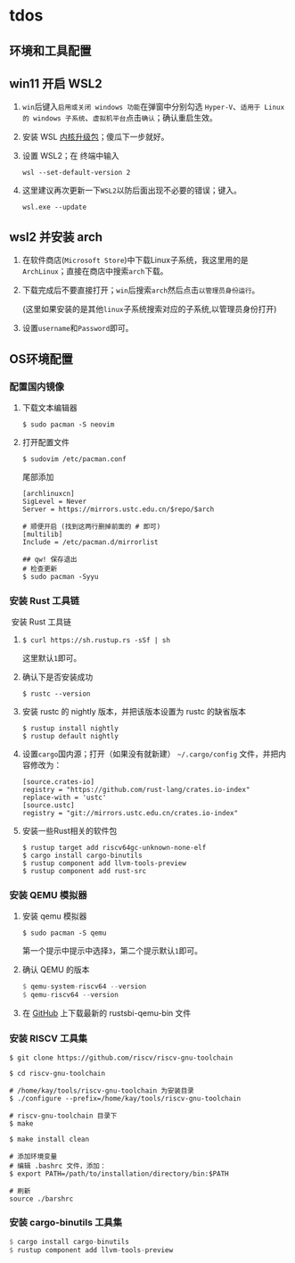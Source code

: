 # tdos

## 环境和工具配置
## win11 开启 WSL2

1. `win`后键入`启用或关闭 windows 功能`在弹窗中分别勾选
   `Hyper-V`、`适用于 Linux 的 windows 子系统`、`虚拟机平台`点击`确认`；确认重启生效。

2. 安装 WSL [内核升级包](https://wslstorestorage.blob.core.windows.net/wslblob/wsl_update_x64.msi)；傻瓜下一步就好。

3. 设置 WSL2；在 终端中输入

   ```she
   wsl --set-default-version 2
   ```

4. 这里建议再次更新一下`WSL2`以防后面出现不必要的错误；键入。

   ```she
   wsl.exe --update
   ```

   

##  wsl2 并安装 arch

1. 在软件商店(`Microsoft Store`)中下载Linux子系统，我这里用的是`ArchLinux`；直接在商店中搜索`arch`下载。

2. 下载完成后不要直接打开；`win`后搜索`arch`然后点击`以管理员身份运行`。

   (这里如果安装的是其他`linux`子系统搜索对应的子系统,以管理员身份打开)

3. 设置`username`和`Password`即可。

## OS环境配置 

### 配置国内镜像

1. 下载文本编辑器

   ```she
   $ sudo pacman -S neovim
   ```

2. 打开配置文件

   ```she
   $ sudovim /etc/pacman.conf
   ```

   尾部添加

   ```shell
   [archlinuxcn]
   SigLevel = Never
   Server = https://mirrors.ustc.edu.cn/$repo/$arch
   
   # 顺便开启 (找到这两行删掉前面的 # 即可)
   [multilib]
   Include = /etc/pacman.d/mirrorlist
   
   ## qw! 保存退出
   # 检查更新
   $ sudo pacman -Syyu
   ```

### 安装 Rust 工具链

​	安装 Rust 工具链

1. ```shell
   $ curl https://sh.rustup.rs -sSf | sh
   ```

   这里默认`1`即可。

2. 确认下是否安装成功

   ```shell
   $ rustc --version
   ```

3. 安装 rustc 的 nightly 版本，并把该版本设置为 rustc 的缺省版本

   ```shell
   $ rustup install nightly
   $ rustup default nightly
   ```

4. 设置`cargo`国内源；打开（如果没有就新建） `~/.cargo/config` 文件，并把内容修改为：

   ```shell
   [source.crates-io]
   registry = "https://github.com/rust-lang/crates.io-index"
   replace-with = 'ustc'
   [source.ustc]
   registry = "git://mirrors.ustc.edu.cn/crates.io-index"
   ```

5. 安装一些Rust相关的软件包

   ```shell
   $ rustup target add riscv64gc-unknown-none-elf
   $ cargo install cargo-binutils
   $ rustup component add llvm-tools-preview
   $ rustup component add rust-src
   ```

### 安装 QEMU 模拟器

1. 安装 qemu 模拟器

   ```shell
   $ sudo pacman -S qemu
   ```

   第一个提示中提示中选择`3`，第二个提示默认`1`即可。

2. 确认 QEMU 的版本

   ```rust
   $ qemu-system-riscv64 --version
   $ qemu-riscv64 --version
   ```

3. 在 [GitHub](https://github.com/rustsbi/rustsbi-qemu/releases/download/Unreleased/rustsbi-qemu-debug.gz) 上下载最新的 rustsbi-qemu-bin 文件

### 安装 RISCV 工具集

```shell
$ git clone https://github.com/riscv/riscv-gnu-toolchain

$ cd riscv-gnu-toolchain

# /home/kay/tools/riscv-gnu-toolchain 为安装目录
$ ./configure --prefix=/home/kay/tools/riscv-gnu-toolchain

# riscv-gnu-toolchain 目录下
$ make

$ make install clean

# 添加环境变量
# 编辑 .bashrc 文件，添加：
$ export PATH=/path/to/installation/directory/bin:$PATH

# 刷新
source ./barshrc
```

### 安装 cargo-binutils  工具集

```rust
$ cargo install cargo-binutils
$ rustup component add llvm-tools-preview
```
